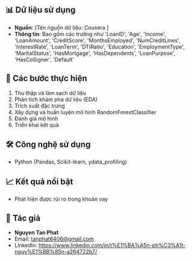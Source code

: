 
## 📊 Dữ liệu sử dụng
- **Nguồn**: [Tên nguồn dữ liệu: Cousera ]
- **Thông tin**: Bao gồm các trường như 'LoanID', 'Age', 'Income', 'LoanAmount', 'CreditScore',
                                         'MonthsEmployed', 'NumCreditLines', 'InterestRate', 'LoanTerm',
                                         'DTIRatio', 'Education', 'EmploymentType', 'MaritalStatus',
                                         'HasMortgage', 'HasDependents', 'LoanPurpose', 'HasCoSigner',
                                         'Default'
## 🧪 Các bước thực hiện
1. Thu thập và làm sạch dữ liệu
2. Phân tích khám phá dữ liệu (EDA)
3. Trích xuất đặc trưng
4. Xây dựng và huấn luyện mô hình RandomForestClassifier
5. Đánh giá mô hình
6. Triển khai kết quả

## 🛠️ Công nghệ sử dụng
- Python (Pandas, Scikit-learn, ydata_profiling)


## 📈 Kết quả nổi bật
- Phát hiện được rủi ro trong khoản vay

## 👤 Tác giả
- **Nguyen Tan Phat**
- Email: tanphat6406@gmail.com
- LinkedIn: https://www.linkedin.com/in/t%E1%BA%A5n-ph%C3%A1t-nguy%E1%BB%85n-a264722b7/

